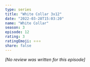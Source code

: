 ```yaml
---
type: series
title: "White Collar 3x12"
date: "2022-03-28T15:03:20"
name: "White Collar"
season: 3
episode: 12
rating: 3
ratingEmoji: ⭐️⭐️⭐️
share: false
---
```


*[No review was written for this episode]*

